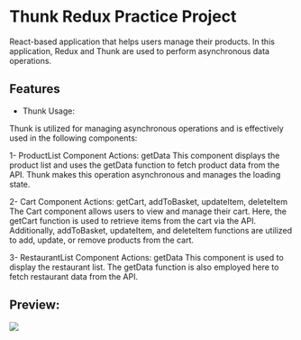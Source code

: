 <h1>Thunk Redux Practice Project</h1>

<p> React-based application that helps users manage their products. In this application, Redux and Thunk are used to perform asynchronous data operations.

</p>

<h2>Features</h2>

<list>

- Thunk Usage:

Thunk is utilized for managing asynchronous operations and is effectively used in the following components:

1- ProductList Component
Actions: getData
This component displays the product list and uses the getData function to fetch product data from the API. Thunk makes this operation asynchronous and manages the loading state.

2- Cart Component
Actions: getCart, addToBasket, updateItem, deleteItem
The Cart component allows users to view and manage their cart. Here, the getCart function is used to retrieve items from the cart via the API. Additionally, addToBasket, updateItem, and deleteItem functions are utilized to add, update, or remove products from the cart.

3- RestaurantList Component
Actions: getData
This component is used to display the restaurant list. The getData function is also employed here to fetch restaurant data from the API.

</list>

<h2>Preview:</h2>

![](image.gif)
